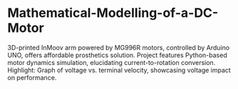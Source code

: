 # Mathematical-Modelling-of-a-DC-Motor
3D-printed InMoov arm powered by MG996R motors, controlled by Arduino UNO, offers affordable prosthetics solution. Project features Python-based motor dynamics simulation, elucidating current-to-rotation conversion. Highlight: Graph of voltage vs. terminal velocity, showcasing voltage impact on performance.
